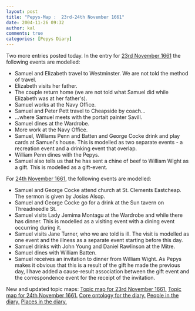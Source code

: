 ```yaml
---
layout: post
title: "Pepys-Map :  23rd-24th November 1661"
date: 2004-11-26 09:32
author: kal
comments: true
categories: [Pepys Diary]
---
```

Two more entries posted today.
In the entry for <a href="http://www.pepysdiary.com/archive/1661/11/23/index.php">23rd November 1661</a> the following events are modelled:
<ul>
<li>Samuel and Elizabeth travel to Westminster. We are not told the method of travel.</li>
<li>Elizabeth visits her father.</li>
<li>The couple return home (we are not told what Samuel did while Elizabeth was at her father's).</li>
<li>Samuel works at the Navy Office.</li>
<li>Samuel and Peter Pett travel to Cheapside by coach...</li>
<li>...where Samuel meets with the portait painter Savill.</li>
<li>Samuel dines at the Wardrobe.</li>
<li>More work at the Navy Office.</li>
<li>Samuel, Williams Penn and Batten and George Cocke drink and play cards at Samuel's house. This is modelled as two separate events -  a recreation event and a drinking event that overlap.</li>
<li>William Penn dines with the Pepys.</li>
<li>Samuel also tells us that he has sent a chine of beef to William Wight as a gift. This is modelled as a gift-event.</li>
</ul>
For <a href="http://www.pepysdiary.com/archive/1661/11/24/index.php">24th November 1661</a>, the following events are modelled:
<ul>
<li>Samuel and George Cocke attend church at St. Clements Eastcheap. The sermon is given by Josias Alsop.</li>
<li>Samuel and George Cocke go for a drink at the Sun tavern on Threadneedle St.</li>
<li>Samuel visits Lady Jemima Montagu at the Wardrobe and while there has dinner. This is modelled as a visiting event with a dining event occurring during it.</li>
<li>Samuel visits Jane Turner, who we are told is ill. The visit is modelled as one event and the illness as a separate event starting before this day.</li>
<li>Samuel drinks with John Young and Daniel Rawlinson at the Mitre.</li>
<li>Samuel dines with William Batten.</li>
<li>Samuel receives an invitation to dinner from William Wight. As Pepys makes it obvious that this is a result of the gift he made the previous day, I have added a cause-result association between the gift event and the correspondence event for the receipt of the invitation.</li>
</ul>

<!--more-->
New and updated topic maps:
<a href="http://www.techquila.com/blog/archives/16611123.ltm">Topic map for 23rd November 1661.</a>
<a href="http://www.techquila.com/blog/archives/16611124.ltm">Topic map for 24th November 1661.</a>
<a href="http://www.techquila.com/blog/archives/pepys-diary-ontology.ltm">Core ontology for the diary.</a>
<a href="http://www.techquila.com/blog/archives/pepys-diary-people.ltm">People in the diary.</a>
<a href="http://www.techquila.com/blog/archives/pepys-diary-places.ltm">Places in the diary.</a>

